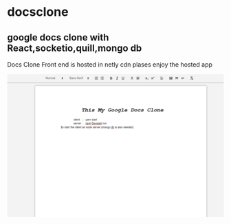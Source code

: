 # docsclone
## google docs clone with React,socketio,quill,mongo db
Docs Clone Front end is hosted in netly cdn plases enjoy the hosted app

![alt text](https://github.com/badushaebrahim/docsclone/blob/master/Capture.PNG)

